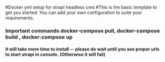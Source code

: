 #Docker yml setup for strapi headless cms
#This is the basic template to get you started. You can add your own configuration to suite your requirements.
### Important commands docker-compose pull, docker-compose build , docker-compose up
#### It will take more time to install  -- please do wait until you see proper urls to start strapi in console. (Otherwise it will fail)

